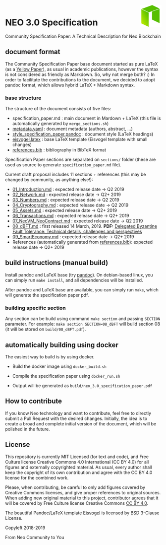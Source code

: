 <img src="/doc-base/neo.png" align="right" height="70"/>

# NEO 3.0 Specification

Community Specification Paper: A Technical Description for Neo Blockchain

## document format
The Community Specification Paper base document started as pure LaTeX (as a [Yellow Paper](https://github.com/NeoResearch/yellowpaper])), as usual in academic publications, however the syntax is not considered as friendly as Markdown. So, why not merge both? :)
In order to facilitate the contributions to the document, we decided to adopt pandoc format, which allows hybrid LaTeX + Markdown syntax.

### base structure
The structure of the document consists of five files:
- specification_paper.md : main document in Mardown + LaTeX (this file is automatically generated by `merge_sections.sh`)
- [metadata.yaml](doc-base/metadata.yaml) : document metadata (authors, abstract, ...)
- [style_specification_paper.pandoc](doc-base/style_specification_paper.pandoc) : document style (LaTeX headings)
- [eisvogel.latex](doc-base/eisvogel.latex) : base LaTeX template (Eisvogel template with small changes)
- [references.bib](doc-base/references.bib) : bibliography in BibTeX format

Specification Paper sections are separated on `sections/` folder (these are used as source to generate `specification_paper.md` file).

Current draft proposal includes 11 sections + references (this may be changed by community, as anything else!):
- [01_Introduction.md](sections/01_Introduction.md) : expected release date -> Q2 2019
- [02_Network.md](sections/02_Network.md) : expected release date -> Q2+ 2019
- [03_Numbers.md](sections/03_Numbers.md) : expected release date -> Q2 2019
- [04_Cryptography.md](sections/04_Cryptography.md) : expected release date -> Q2 2019
- [05_Assets.md](sections/05_Assets.md) : expected release date -> Q2+ 2019
- [06_Transactions.md](sections/06_Transactions.md) : expected release date -> Q2+ 2019
- [07_NeoVM_NeoContract.md](sections/07_NeoVM_NeoContract.md) : expected release date -> Q2 2019
- [08_dBFT.md](sections/08_dBFT.md) : first released 14 March, 2019. **PDF:** [Delegated Byzantine Fault Tolerance: Technical details, challenges and perspectives](releases/08_dBFT.pdf)
- [09_SmartEconomy.md](sections/09_SmartEconomy.md) : expected release date -> Q2+ 2019
- References (automatically generated from [references.bib](doc-base/references.bib)): expected release date -> Q2+ 2019


## build instructions (manual build)
Install pandoc and LaTeX base (try [pandoc](https://pandoc.org/try)). On debian-based linux, you can simply run `make install`, and all dependencies will be installed.

After pandoc and LaTeX base are available, you can simply run `make`, which will generate the specification paper pdf.

### building specific section
Any section can be build using command `make section` and passing `SECTION` parameter.
For example: `make section SECTION=08_dBFT` will build section 08 (it will be stored on `build/08_dBFT.pdf`).

## automatically building using docker
The easiest way to build is by using docker.

* Build the docker image using `docker_build.sh`

* Compile the specification paper using `docker_run.sh`

* Output will be generated as `build/neo_3.0_specification_paper.pdf`

## How to contribute
If you know Neo technology and want to contribute, feel free to directly submit a Pull Request with the desired changes.
Initially, the idea is to create a broad and complete initial version of the document, which will be polished in the future.

## License

This repository is currently MIT Licensed (for text and code), and Free Culture license Creative Commons 4.0 International (CC BY 4.0) for all figures and externally copyrighted material.
As usual, every author shall keep the copyright of its own contribution and agree with the CC BY 4.0 license for the combined work.

Please, when contributing, be careful to only add figures covered by Creative Commons licenses, and give proper references to original sources.
When adding new original material to this project, contributor agrees that it will be covered by Free Culture license Creative Commons [CC BY 4.0](https://creativecommons.org/licenses/by/4.0/).

The beautiful Pandoc/LaTeX template [Eisvogel](https://github.com/Wandmalfarbe/pandoc-latex-template/) is licensed by BSD 3-Clause License.

Copyleft 2018-2019

From Neo Community to You
